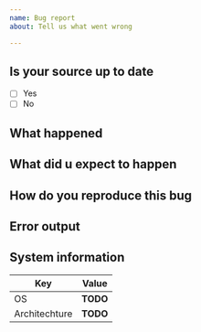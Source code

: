 ```yaml
---
name: Bug report
about: Tell us what went wrong

---
```


## Is your source up to date

- [ ] Yes
- [ ] No

## What happened

<!-- Explain what happened (the problem)-->

## What did u expect to happen

<!-- Explain what you think should have happened instead? -->

## How do you reproduce this bug

<!-- Explain how exactly I can produce this bug on my machine -->

## Error output

<!-- If there was any output, enter it here please -->

## System information

| Key | Value |
| - | - |
| OS | **TODO** |
| Architechture | **TODO** |